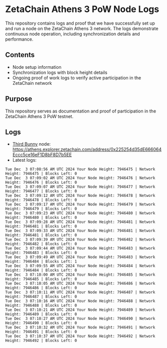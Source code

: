 # ZetaChain Athens 3 PoW Node Logs
This repository contains logs and proof that we have successfully set up and run a node on the ZetaChain Athens 3 network. The logs demonstrate continuous node operation, including synchronization details and performance.

## Contents
- Node setup information
- Synchronization logs with block height details
- Ongoing proof of work logs to verify active participation in the ZetaChain network

## Purpose
This repository serves as documentation and proof of participation in the ZetaChain Athens 3 PoW testnet.

## Logs

- [Third Bunny](https://thirdbunny.xyz/) node: https://athens.explorer.zetachain.com/address/0x225254d35dE666064Eccc5ce16eF1D8bF8D7b5EE
- Latest logs:
```
Tue Dec  3 07:08:56 AM UTC 2024 Your Node Height: 7946475 | Network Height: 7946475 | Blocks Left: 0
Tue Dec  3 07:09:02 AM UTC 2024 Your Node Height: 7946476 | Network Height: 7946476 | Blocks Left: 0
Tue Dec  3 07:09:07 AM UTC 2024 Your Node Height: 7946477 | Network Height: 7946477 | Blocks Left: 0
Tue Dec  3 07:09:12 AM UTC 2024 Your Node Height: 7946478 | Network Height: 7946478 | Blocks Left: 0
Tue Dec  3 07:09:17 AM UTC 2024 Your Node Height: 7946479 | Network Height: 7946479 | Blocks Left: 0
Tue Dec  3 07:09:23 AM UTC 2024 Your Node Height: 7946480 | Network Height: 7946480 | Blocks Left: 0
Tue Dec  3 07:09:28 AM UTC 2024 Your Node Height: 7946481 | Network Height: 7946481 | Blocks Left: 0
Tue Dec  3 07:09:33 AM UTC 2024 Your Node Height: 7946481 | Network Height: 7946481 | Blocks Left: 0
Tue Dec  3 07:09:39 AM UTC 2024 Your Node Height: 7946482 | Network Height: 7946482 | Blocks Left: 0
Tue Dec  3 07:09:44 AM UTC 2024 Your Node Height: 7946483 | Network Height: 7946483 | Blocks Left: 0
Tue Dec  3 07:09:49 AM UTC 2024 Your Node Height: 7946483 | Network Height: 7946484 | Blocks Left: 1
Tue Dec  3 07:09:55 AM UTC 2024 Your Node Height: 7946484 | Network Height: 7946484 | Blocks Left: 0
Tue Dec  3 07:10:00 AM UTC 2024 Your Node Height: 7946485 | Network Height: 7946485 | Blocks Left: 0
Tue Dec  3 07:10:05 AM UTC 2024 Your Node Height: 7946486 | Network Height: 7946486 | Blocks Left: 0
Tue Dec  3 07:10:11 AM UTC 2024 Your Node Height: 7946487 | Network Height: 7946487 | Blocks Left: 0
Tue Dec  3 07:10:16 AM UTC 2024 Your Node Height: 7946488 | Network Height: 7946488 | Blocks Left: 0
Tue Dec  3 07:10:21 AM UTC 2024 Your Node Height: 7946489 | Network Height: 7946489 | Blocks Left: 0
Tue Dec  3 07:10:27 AM UTC 2024 Your Node Height: 7946490 | Network Height: 7946490 | Blocks Left: 0
Tue Dec  3 07:10:32 AM UTC 2024 Your Node Height: 7946491 | Network Height: 7946491 | Blocks Left: 0
Tue Dec  3 07:10:37 AM UTC 2024 Your Node Height: 7946492 | Network Height: 7946492 | Blocks Left: 0
```
